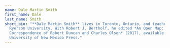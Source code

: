```yaml
---
name: Dale Martin Smith
first_name: Dale
last_name: Smith
short_bio: "**Dale Martin Smith** lives in Toronto, Ontario, and teaches at
  Ryerson University. With Robert J. Bertholf, he edited *An Open Map: The
  Correspondence of Robert Duncan and Charles Olson* (2017), available from the
  University of New Mexico Press."
---
```

